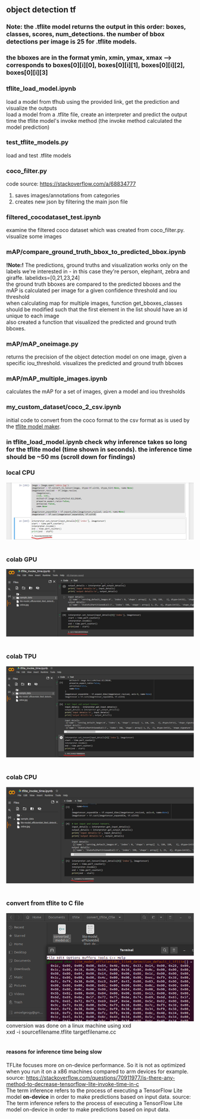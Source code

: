## object detection tf

### Note: the .tflite model returns the output in this order: boxes, classes, scores, num_detections. the number of bbox detections per image is 25 for .tflite models.
### the bboxes are in the format ymin, xmin, ymax, xmax --> corresponds to boxes[0][i][0], boxes[0][i][1], boxes[0][i][2], boxes[0][i][3]

### tflite_load_model.ipynb
load a model from tfhub using the provided link, get the prediction and visualize the outputs <br>
load a model from a .tflite file, create an interpreter and predict the output <br>
time the tflite model's invoke method (the invoke method calculated the model prediction) <br>

### test_tflite_models.py
load and test .tflite models <br>

### coco_filter.py
code source: https://stackoverflow.com/a/68834777 <br>
1. saves images/annotations from categories <br>
2. creates new json by filtering the main json file <br>

### filtered_cocodataset_test.ipynb
examine the filtered coco dataset which was created from coco_filter.py. visualize some images <br>

### mAP/compare_ground_truth_bbox_to_predicted_bbox.ipynb 
**!Note:!** The predictions, ground truths and visualization works only on the labels we're interested in - in this case they're person, elephant, zebra and giraffe. labelidxs=[0,21,23,24] <br>
the ground truth bboxes are compared to the predicted bboxes and the mAP is calculated per image for a given confidence threshold and iou threshold <br>
when calculating map for multiple images, function get_bboxes_classes should be modified such that the first element in the list should have an id unique to each image <br>
also created a function that visualized the predicted and ground truth bboxes.<br>

### mAP/mAP_oneimage.py
returns the precision of the object detection model on one image, given a specific iou_threshold. visualizes the predicted and ground truth bboxes <br>

### mAP/mAP_multiple_images.ipynb
calculates the mAP for a set of images, given a model and iou thresholds <br>

### my_custom_dataset/coco_2_csv.ipynb
initial code to convert from the coco format to the csv format as is used by the [tflite model maker](https://www.tensorflow.org/lite/models/modify/model_maker/object_detection).<br>

### in tflite_load_model.ipynb check why inference takes so long for the tflite model (time shown in seconds). the inference time should be ~50 ms (scroll down for findings)
### local CPU
![1](screenshots/tlocalcpu.jpg)<br><br>

### colab GPU
![2](screenshots/tcolangpu.jpg)<br><br>

### colab TPU
![3](screenshots/colantpu.jpg)<br><br>

### colab CPU
![4](screenshots/colabcpu.jpg)<br><br>

### convert from tflite to C file 
![5](screenshots/tflite_convert_Cfile.png)<br>
conversion was done on a linux machine using xxd <br>
xxd -i sourcefilename.tflite targetfilename.cc<br><br>


#### reasons for inference time being slow
TFLite focuses more on on-device performance. So it is not as optimized when you run it on a x86 machines compared to arm devices for example. source: https://stackoverflow.com/questions/70911977/is-there-any-method-to-decrease-tensorflow-lite-invoke-time-in-c <br>
The term inference refers to the process of executing a TensorFlow Lite model **on-device** in order to make predictions based on input data. source: The term inference refers to the process of executing a TensorFlow Lite model on-device in order to make predictions based on input data.  

